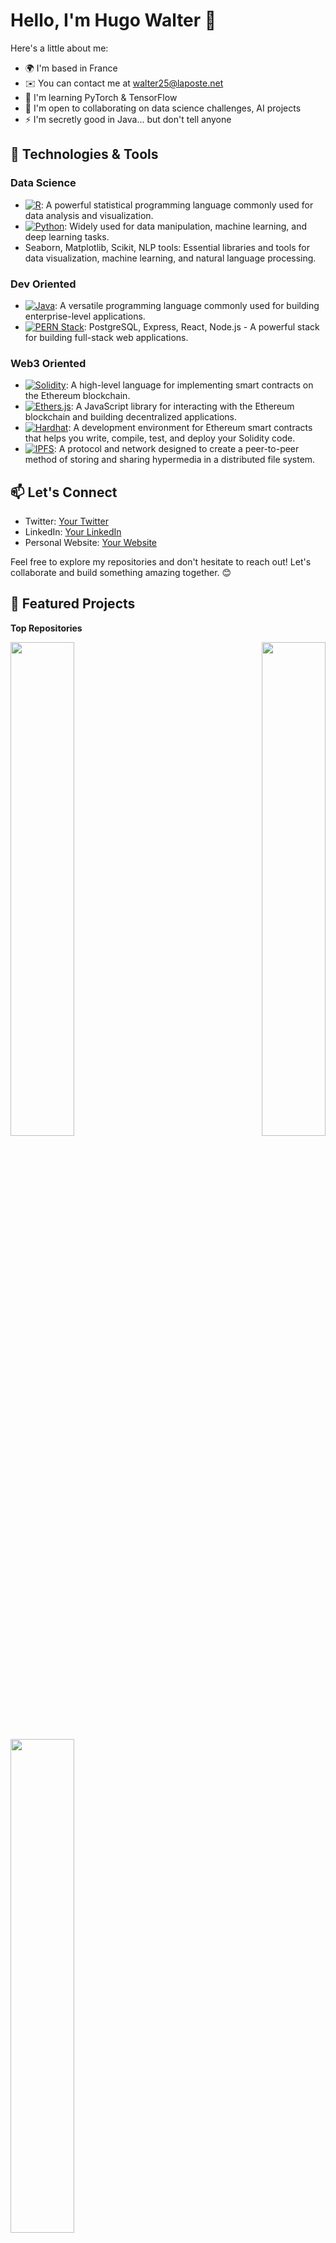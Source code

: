 # Hello, I'm Hugo Walter 👋

Here's a little about me:

*   🌍  I'm based in France
*   ✉️  You can contact me at [walter25@laposte.net](mailto:walter25@laposte.net)
*   🧠  I'm learning PyTorch & TensorFlow
*   🤝  I'm open to collaborating on data science challenges, AI projects
*   ⚡  I'm secretly good in Java... but don't tell anyone

## 🔧 Technologies & Tools

### Data Science
- [![R](https://img.shields.io/badge/-R-276DC3?style=flat&logo=R&logoColor=white)](https://www.r-project.org/): A powerful statistical programming language commonly used for data analysis and visualization.
- [![Python](https://img.shields.io/badge/-Python-3776AB?style=flat&logo=Python&logoColor=white)](https://www.python.org/): Widely used for data manipulation, machine learning, and deep learning tasks.
- Seaborn, Matplotlib, Scikit, NLP tools: Essential libraries and tools for data visualization, machine learning, and natural language processing.

### Dev Oriented
- [![Java](https://img.shields.io/badge/-Java-007396?style=flat&logo=Java&logoColor=white)](https://www.java.com/): A versatile programming language commonly used for building enterprise-level applications.
- [![PERN Stack](https://img.shields.io/badge/PERN-000000?style=flat&logo=PostgreSQL&logoColor=white)](https://www.postgresql.org/): PostgreSQL, Express, React, Node.js - A powerful stack for building full-stack web applications.


### Web3 Oriented
- [![Solidity](https://img.shields.io/badge/-Solidity-363636?style=flat&logo=Solidity&logoColor=white)](https://soliditylang.org/): A high-level language for implementing smart contracts on the Ethereum blockchain.
- [![Ethers.js](https://img.shields.io/badge/-Ethers.js-F68D12?style=flat&logo=ethereum&logoColor=white)](https://docs.ethers.io/v5/): A JavaScript library for interacting with the Ethereum blockchain and building decentralized applications.
- [![Hardhat](https://img.shields.io/badge/-Hardhat-4630EB?style=flat&logo=Hardhat&logoColor=white)](https://hardhat.org/): A development environment for Ethereum smart contracts that helps you write, compile, test, and deploy your Solidity code.
- [![IPFS](https://img.shields.io/badge/-IPFS-65C2CB?style=flat&logo=IPFS&logoColor=white)](https://ipfs.io/): A protocol and network designed to create a peer-to-peer method of storing and sharing hypermedia in a distributed file system.



## 📫 Let's Connect

- Twitter: [Your Twitter](https://twitter.com/yourtwitterhandle)
- LinkedIn: [Your LinkedIn](https://www.linkedin.com/in/yourlinkedinprofile)
- Personal Website: [Your Website](https://www.yourwebsite.com)

Feel free to explore my repositories and don't hesitate to reach out! Let's collaborate and build something amazing together. 😊


## 🌟 Featured Projects
<b>Top Repositories</b>

<div width="100%" align="center"><a href="https://github.com/ziraax/BuildOfferRecommenderSystemTelecom" align="left"><img align="left" width="45%" src="https://github-readme-stats.vercel.app/api/pin/?username=ziraax&repo=BuildOfferRecommenderSystemTelecom&title_color=0891b2&text_color=ffffff&icon_color=ffffff&bg_color=1c1917&hide_border=true&locale=en" /></a><a href="https://github.com/ziraax/Car_Labelling_Data_Analysis" align="right"><img align="right" width="45%" src="https://github-readme-stats.vercel.app/api/pin/?username=ziraax&repo=Car_Labelling_Data_Analysis&title_color=0891b2&text_color=ffffff&icon_color=ffffff&bg_color=1c1917&hide_border=true&locale=en" /></a></div><br /><br /><br /><br /><br /><br /><br />


<div width="100%" align="center"><a href="https://github.com/ziraax/SpotifyDataAnalysis" align="left"><img align="left" width="45%" src="https://github-readme-stats.vercel.app/api/pin/?username=ziraax&repo=SpotifyDataAnalysis&title_color=0891b2&text_color=ffffff&icon_color=ffffff&bg_color=1c1917&hide_border=true&locale=en" /></a></div>



